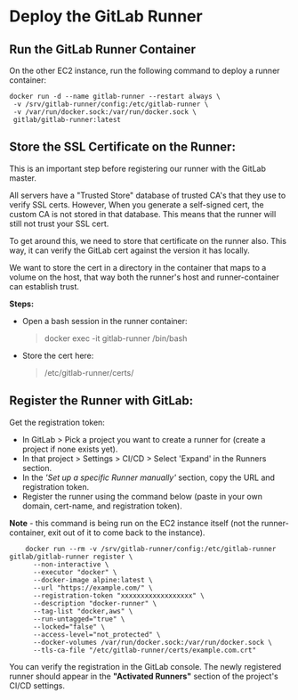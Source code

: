# Deploy the GitLab Runner


## Run the GitLab Runner Container
On the other EC2 instance, run the following command to deploy a runner container:

    docker run -d --name gitlab-runner --restart always \
     -v /srv/gitlab-runner/config:/etc/gitlab-runner \
     -v /var/run/docker.sock:/var/run/docker.sock \
     gitlab/gitlab-runner:latest


## Store the SSL Certificate on the Runner:
This is an important step before registering our runner with the GitLab master.

All servers have a "Trusted Store" database of trusted CA's that they use to verify SSL certs. However, When you generate a self-signed cert, the custom CA is not stored in that database. This means that the runner will still not trust your SSL cert.

To get around this, we need to store that certificate on the runner also. This way, it can verify the GitLab cert against the version it has locally.

We want to store the cert in a directory in the container that maps to a volume on the host, that way both the runner's host and runner-container can establish trust.

**Steps:**
  - Open a bash session in the runner container:
      > docker exec -it gitlab-runner /bin/bash
  - Store the cert here:
      > /etc/gitlab-runner/certs/


## Register the Runner with GitLab:
Get the registration token:
  - In GitLab > Pick a project you want to create a runner for (create a project if none exists yet).
  - In that project > Settings > CI/CD > Select 'Expand' in the Runners section.
  - In the *'Set up a specific Runner manually'* section, copy the URL and registration token.
  - Register the runner using the command below (paste in your own domain, cert-name, and registration token).

  **Note** - this command is being run on the EC2 instance itself (not the runner-container, exit out of it to come back to the instance).

        docker run --rm -v /srv/gitlab-runner/config:/etc/gitlab-runner gitlab/gitlab-runner register \
          --non-interactive \
          --executor "docker" \
          --docker-image alpine:latest \
          --url "https://example.com/" \
          --registration-token "xxxxxxxxxxxxxxxxxx" \
          --description "docker-runner" \
          --tag-list "docker,aws" \
          --run-untagged="true" \
          --locked="false" \
          --access-level="not_protected" \
          --docker-volumes /var/run/docker.sock:/var/run/docker.sock \
          --tls-ca-file "/etc/gitlab-runner/certs/example.com.crt"

You can verify the registration in the GitLab console. The newly registered runner should appear in the **"Activated Runners"** section of the project's CI/CD settings.

